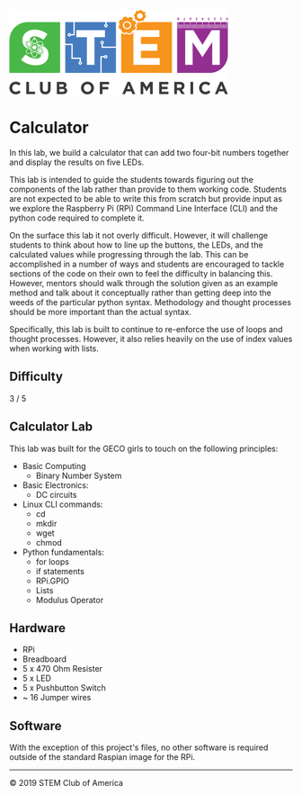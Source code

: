 ![SCOA](https://github.com/stem-club-of-america/SCOA/blob/master/images/SCOA_Logo_Small.png)

# Calculator
In this lab, we build a calculator that can add two four-bit numbers together 
and display the results on five LEDs.

This lab is intended to guide the students towards figuring out the components
of the lab rather than provide to them working code.  Students are not
expected to be able to write this from scratch but provide input as we explore
the Raspberry Pi (RPi) Command Line Interface (CLI) and the python code
required to complete it.

On the surface this lab it not overly difficult.  However, it will challenge
students to think about how to line up the buttons, the LEDs, and the 
calculated values while progressing through the lab.  This can be accomplished 
in a number of ways and students are encouraged to tackle sections of the code 
on their own to feel the difficulty in balancing this.  However, mentors should
walk through the solution given as an example method and talk about it 
conceptually rather than getting deep into the weeds of the particular python 
syntax.  Methodology and thought processes should be more important than the 
actual syntax. 

Specifically, this lab is built to continue to re-enforce the use of loops and
thought processes.  However, it also relies heavily on the use of index values 
when working with lists.

## Difficulty
3 / 5

## Calculator Lab
This lab was built for the GECO girls to touch on the following principles:

  * Basic Computing
    * Binary Number System
  * Basic Electronics:
    * DC circuits
  * Linux CLI commands:
    * cd
    * mkdir
    * wget
    * chmod
  * Python fundamentals:
    * for loops
    * if statements
    * RPi.GPIO
    * Lists
    * Modulus Operator

## Hardware

  * RPi
  * Breadboard
  * 5 x 470 Ohm Resister
  * 5 x LED
  * 5 x Pushbutton Switch
  * ~ 16 Jumper wires

## Software
With the exception of this project's files, no other software is required
outside of the standard Raspian image for the RPi.

---
:copyright: 2019 STEM Club of America
